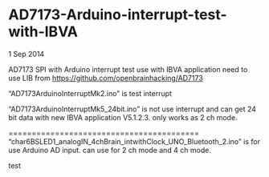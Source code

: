 AD7173-Arduino-interrupt-test-with-IBVA
=======================================

1 Sep 2014

AD7173 SPI with Arduino interrupt test use with IBVA application
need to use LIB from
https://github.com/openbrainhacking/AD7173


“AD7173ArduinoInterruptMk2.ino” is test interrupt


“AD7173ArduinoInterruptMk5_24bit.ino” is not use interrupt and can get 24 bit data with new IBVA application V5.1.2.3. only works as 2 ch mode.



=========================================
“char6BSLED1_analogIN_4chBrain_intwithClock_UNO_Bluetooth_2.ino” is for use Arduino AD input. can use for 2 ch mode and 4 ch mode.

test
